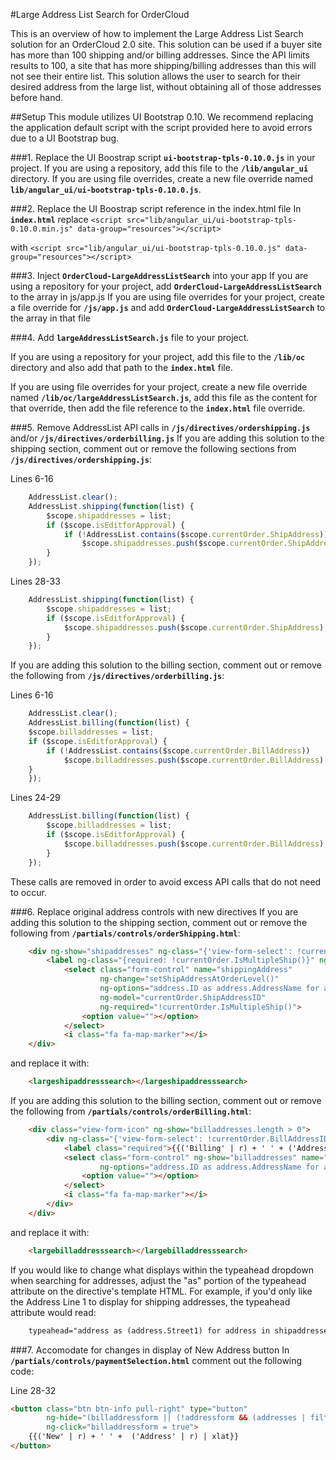 #Large Address List Search for OrderCloud

This is an overview of how to implement the Large Address List Search solution for an OrderCloud 2.0 site. 
This solution can be used if a buyer site has more than 100 shipping and/or billing addresses. 
Since the API limits results to 100, a site that has more shipping/billing addresses than this will not see their entire list. 
This solution allows the user to search for their desired address from the large list, without obtaining all of those addresses before hand.

##Setup
This module utilizes UI Bootstrap 0.10. We recommend replacing the application default script with the script provided here to avoid errors due to a UI Bootstrap bug. 

###1. Replace the UI Boostrap script **`ui-bootstrap-tpls-0.10.0.js`** in your project. 
If you are using a repository, add this file to the **`/lib/angular_ui`** directory.
If you are using file overrides, create a new file override named **`lib/angular_ui/ui-bootstrap-tpls-0.10.0.js`**.


###2. Replace the UI Boostrap script reference in the index.html file 
In **`index.html`** replace 
```<script src="lib/angular_ui/ui-bootstrap-tpls-0.10.0.min.js" data-group="resources"></script>```

with 
```<script src="lib/angular_ui/ui-bootstrap-tpls-0.10.0.js" data-group="resources"></script>```

###3. Inject **`OrderCloud-LargeAddressListSearch`** into your app
If you are using a repository for your project, add **`OrderCloud-LargeAddressListSearch`** to the array in js/app.js
If you are using file overrides for your project, create a file override for **`/js/app.js`** and add **`OrderCloud-LargeAddressListSearch`** to the array in that file
    
###4. Add **`largeAddressListSearch.js`** file to your project.

If you are using a repository for your project, add this file to the **`/lib/oc`** directory and also add that path to the **`index.html`** file.

If you are using file overrides for your project, create a new file override named **`/lib/oc/largeAddressListSearch.js`**, 
add this file as the content for that override, then add the file reference to the **`index.html`** file override.


###5. Remove AddressList API calls in **`/js/directives/ordershipping.js`** and/or **`/js/directives/orderbilling.js`**
If you are adding this solution to the shipping section, comment out or remove the following sections from **`/js/directives/ordershipping.js`**:

Lines 6-16
```javascript
    AddressList.clear();
    AddressList.shipping(function(list) {
        $scope.shipaddresses = list;
        if ($scope.isEditforApproval) {
            if (!AddressList.contains($scope.currentOrder.ShipAddress))
                $scope.shipaddresses.push($scope.currentOrder.ShipAddress);
        }
    });
``` 

Lines 28-33
```javascript
    AddressList.shipping(function(list) {
        $scope.shipaddresses = list;
        if ($scope.isEditforApproval) {
            $scope.shipaddresses.push($scope.currentOrder.ShipAddress);
        }
    });
``` 

If you are adding this solution to the billing section, comment out or remove the following from **`/js/directives/orderbilling.js`**:

Lines 6-16
```javascript
    AddressList.clear();
    AddressList.billing(function(list) {
    $scope.billaddresses = list;
    if ($scope.isEditforApproval) {
        if (!AddressList.contains($scope.currentOrder.BillAddress))
            $scope.billaddresses.push($scope.currentOrder.BillAddress);
    }
    });
``` 

Lines 24-29
```javascript
    AddressList.billing(function(list) {
        $scope.billaddresses = list;
        if ($scope.isEditforApproval) {
            $scope.billaddresses.push($scope.currentOrder.BillAddress);
        }
    });
``` 

These calls are removed in order to avoid excess API calls that do not need to occur.

###6. Replace original address controls with new directives
If you are adding this solution to the shipping section, comment out or remove the following from **`/partials/controls/orderShipping.html`**:

```html
    <div ng-show="shipaddresses" ng-class="{'view-form-select': !currentOrder.ShipAddressID, '': currentOrder.ShipAddressID }">
        <label ng-class="{required: !currentOrder.IsMultipleShip()}" ng-show="currentOrder.ShipAddressID || !currentOrder.IsMultipleShip()">{{('Shipping' | r) + ' ' + ('Address' | r) | xlat}}</label>
            <select class="form-control" name="shippingAddress"
                    ng-change="setShipAddressAtOrderLevel()"
                    ng-options="address.ID as address.AddressName for address in shipaddresses"
                    ng-model="currentOrder.ShipAddressID"
                    ng-required="!currentOrder.IsMultipleShip()">
                <option value=""></option>
            </select>
            <i class="fa fa-map-marker"></i>
    </div>
```

and replace it with:

```html
    <largeshipaddresssearch></largeshipaddresssearch>
```

If you are adding this solution to the billing section, comment out or remove the following from **`/partials/controls/orderBilling.html`**:

```html
    <div class="view-form-icon" ng-show="billaddresses.length > 0">
        <div ng-class="{'view-form-select': !currentOrder.BillAddressID, '': currentOrder.BillAddressID }">
            <label class="required">{{('Billing' | r) + ' ' + ('Address' | r) | xlat}}</label>
            <select class="form-control" ng-show="billaddresses" name="billingAddress"
                    ng-options="address.ID as address.AddressName for address in billaddresses | filter:{IsBilling:true}" ng-model="currentOrder.BillAddressID" required>
                <option value=""></option>
            </select>
            <i class="fa fa-map-marker"></i>
        </div>
    </div>
```

and replace it with:

```html
    <largebilladdresssearch></largebilladdresssearch>
```

If you would like to change what displays within the typeahead dropdown when searching for addresses, adjust the "as" portion of the typeahead attribute on the directive's template HTML. 
For example, if you'd only like the Address Line 1 to display for shipping addresses, the typeahead attribute would read:

```html
    typeahead="address as (address.Street1) for address in shipaddresses"
```

###7. Accomodate for changes in display of New Address button
In **`/partials/controls/paymentSelection.html`** comment out the following code:

Line 28-32
```html
<button class="btn btn-info pull-right" type="button"
        ng-hide="(billaddressform || (!addressform && (addresses | filter:{IsBilling:true}).length == 0) || !user.Permissions.contains('CreateBillToAddress'))"
        ng-click="billaddressform = true">
    {{('New' | r) + ' ' +  ('Address' | r) | xlat}}
</button>
```
